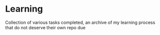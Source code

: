 # Learning

Collection of various tasks completed, an archive of my learning process that do not deserve their own repo due

